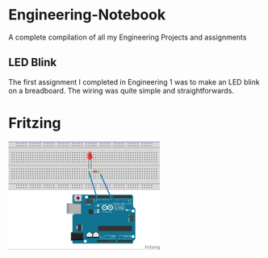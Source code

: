 # Engineering-Notebook
A complete compilation of all my Engineering Projects and assignments

## LED Blink 
The first assignment I completed in Engineering 1 was to make an LED blink on a breadboard. The wiring was quite simple and straightforwards.

# Fritzing 

<img src = "led_blink.jpg" width="300px" />

